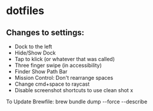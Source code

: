 # dotfiles

## Changes to settings:
- Dock to the left
- Hide/Show Dock
- Tap to klick (or whatever that was called)
- Three finger swipe (in accessibility)
- Finder Show Path Bar
- Mission Control: Don't rearrange spaces
- Change cmd+space to raycast
- Disable screenshot shortcuts to use clean shot x

To Update Brewfile:
brew bundle dump --force --describe